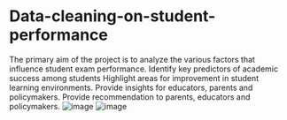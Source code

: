 # Data-cleaning-on-student-performance
The primary aim of the project is to analyze the various factors that influence student exam performance. Identify key predictors of academic success among students
Highlight areas for improvement in student learning environments.
Provide insights for educators, parents and policymakers.
Provide recommendation to parents, educators and policymakers.
![image](https://github.com/user-attachments/assets/8cb52f7e-f9d3-4323-875c-f21dc0e18783)
![image](https://github.com/user-attachments/assets/4937c3d1-8be2-4892-90b9-ce1a0cb75a80)
